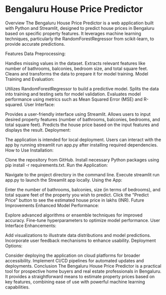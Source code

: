 # Bengaluru House Price Predictor

Overview
The Bengaluru House Price Predictor is a web application built with Python and Streamlit, designed to predict house prices in Bengaluru based on specific property features. It leverages machine learning techniques, particularly the RandomForestRegressor from scikit-learn, to provide accurate predictions.

Features
Data Preprocessing:

Handles missing values in the dataset.
Extracts relevant features like number of bathrooms, balconies, bedroom size, and total square feet.
Cleans and transforms the data to prepare it for model training.
Model Training and Evaluation:

Utilizes RandomForestRegressor to build a predictive model.
Splits the data into training and testing sets for model validation.
Evaluates model performance using metrics such as Mean Squared Error (MSE) and R-squared.
User Interface:

Provides a user-friendly interface using Streamlit.
Allows users to input desired property features (number of bathrooms, balconies, bedrooms, and total square feet).
Predicts the house price based on the input features and displays the result.
Deployment:

The application is intended for local deployment.
Users can interact with the app by running streamlit run app.py after installing required dependencies.
How to Use
Installation:

Clone the repository from GitHub.
Install necessary Python packages using pip install -r requirements.txt.
Run the Application:

Navigate to the project directory in the command line.
Execute streamlit run app.py to launch the Streamlit app locally.
Using the App:

Enter the number of bathrooms, balconies, size (in terms of bedrooms), and total square feet of the property you wish to predict.
Click the "Predict Price" button to see the estimated house price in lakhs (INR).
Future Improvements
Enhanced Model Performance:

Explore advanced algorithms or ensemble techniques for improved accuracy.
Fine-tune hyperparameters to optimize model performance.
User Interface Enhancements:

Add visualizations to illustrate data distributions and model predictions.
Incorporate user feedback mechanisms to enhance usability.
Deployment Options:

Consider deploying the application on cloud platforms for broader accessibility.
Implement CI/CD pipelines for automated updates and deployments.
Conclusion
The Bengaluru House Price Predictor is a practical tool for prospective home buyers and real estate professionals in Bengaluru. It provides a straightforward means to estimate property prices based on key features, combining ease of use with powerful machine learning capabilities.

